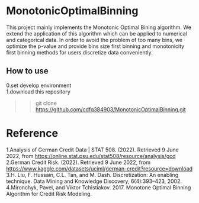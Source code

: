 # MonotonicOptimalBinning
This project mainly implements the Monotonic Optimal Bining algorithm. We extend the application of this algorithm which can be applied to numerical and categorical data. In order to avoid the problem of too many bins, we optimize the p-value and provide bins size first binning and monotonicity first binning methods for users discretize data conveniently.

## How to use
0.set develop environment <br>
1.download this repository <br>
  >> git clone https://github.com/cdfq384903/MonotonicOptimalBinning.git


# Reference
1.Analysis of German Credit Data | STAT 508. (2022). Retrieved 9 June 2022, from https://online.stat.psu.edu/stat508/resource/analysis/gcd <br>
2.German Credit Risk. (2022). Retrieved 9 June 2022, from https://www.kaggle.com/datasets/uciml/german-credit?resource=download <br>
3.H. Liu, F. Hussain, C.L. Tan, and M. Dash. Discretization: An enabling technique. Data Mining and Knowledge Discovery, 6(4):393–423, 2002. <br>
4.Mironchyk, Pavel, and Viktor Tchistiakov. 2017. Monotone Optimal Binning Algorithm for Credit Risk Modeling. <br>
